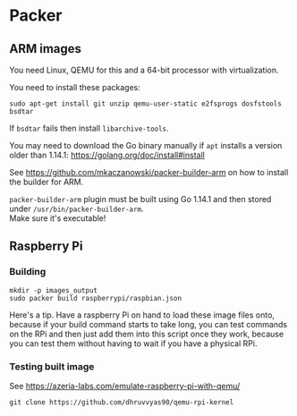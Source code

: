 # Packer

## ARM images

You need Linux, QEMU for this and a 64-bit processor with virtualization.

You need to install these packages:

    sudo apt-get install git unzip qemu-user-static e2fsprogs dosfstools bsdtar 
    
If `bsdtar` fails then install `libarchive-tools`.

You may need to download the Go binary manually if `apt` installs a version older than 1.14.1:
<https://golang.org/doc/install#install>

See <https://github.com/mkaczanowski/packer-builder-arm> on how to install the builder for ARM.

`packer-builder-arm` plugin must be built using Go 1.14.1 and then stored under `/usr/bin/packer-builder-arm`.  
Make sure it's executable!

## Raspberry Pi

### Building

    mkdir -p images_output
    sudo packer build raspberrypi/raspbian.json
    
Here's a tip. Have a raspberry Pi on hand to load these image files onto, because if your build
command starts to take long, you can test commands on the RPi and then just add them into this 
script once they work, because you can test them without having to wait if you have a physical RPi. 

### Testing built image

See <https://azeria-labs.com/emulate-raspberry-pi-with-qemu/>

    git clone https://github.com/dhruvvyas90/qemu-rpi-kernel
